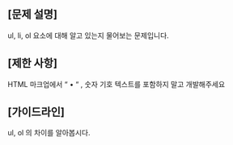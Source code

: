 ## [문제 설명]

ul, li, ol 요소에 대해 알고 있는지 물어보는 문제입니다.

## [제한 사항]

HTML 마크업에서 “ • “ , 숫자 기호 텍스트를 포함하지 말고 개발해주세요

## [가이드라인]

ul, ol 의 차이를 알아봅시다.
